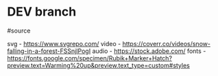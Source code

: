 # DEV branch

#source

svg - https://www.svgrepo.com/
video - https://coverr.co/videos/snow-falling-in-a-forest-FSSnjIPogI
audio - https://stock.adobe.com/
fonts - https://fonts.google.com/specimen/Rubik+Marker+Hatch?preview.text=Warming%20up&preview.text_type=custom#styles


